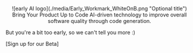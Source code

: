 <p align="center">
![early AI logo](./media/Early_Workmark_WhiteOnB.png "Optional title")
Bring Your Product Up to Code
AI-driven technology to improve overall software quality through code generation.

But you're a bit too early, so we can't tell you more :)

[Sign up for our Beta]
</p>